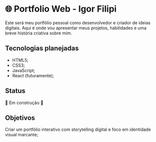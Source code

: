 # 🌐 Portfolio Web - Igor Filipi

Este será meu portfólio pessoal como desenvolvedor e criador de ideias digitais. Aqui é onde vou apresentar meus projetos, habilidades e uma breve história criativa sobre mim.

## Tecnologias planejadas
- HTML5;
- CSS3;
- JavaScript;
- React (futuramente);

## Status
🚧 Em construção 🚧

## Objetivos
Criar um portfólio interativo com storytelling digital e foco em identidade visual marcante;
